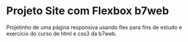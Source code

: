 # Projeto Site com Flexbox b7web

Projetinho de uma página responsiva usando flex para fins de estudo e exercício do curso de html e css3 da
b7web.